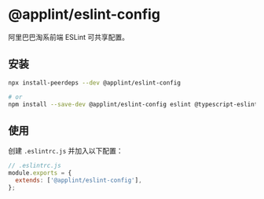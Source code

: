 # @applint/eslint-config

阿里巴巴淘系前端 ESLint 可共享配置。

## 安装

```bash
npx install-peerdeps --dev @applint/eslint-config

# or
npm install --save-dev @applint/eslint-config eslint @typescript-eslint/eslint-plugin eslint-plugin-import eslint-plugin-jsx-a11y eslint-plugin-jsx-plus eslint-plugin-react eslint-plugin-react-hooks
```

## 使用

创建 `.eslintrc.js` 并加入以下配置：

```js
// .eslintrc.js
module.exports = {
  extends: ['@applint/eslint-config'],
};
```
